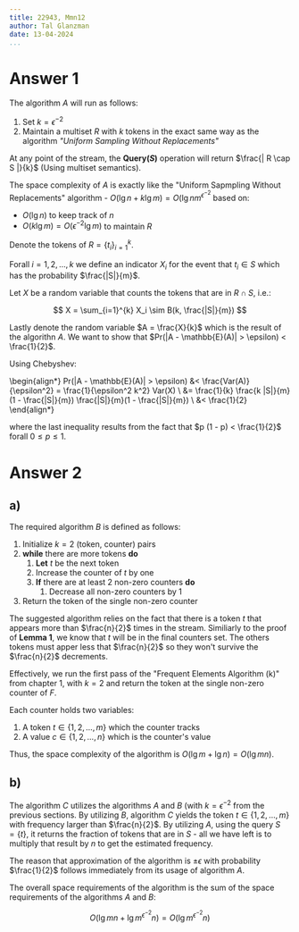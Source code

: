 ```yaml
---
title: 22943, Mmn12
author: Tal Glanzman
date: 13-04-2024
...
```


# Answer 1

The algorithm $A$ will run as follows:

1. Set $k = \epsilon^{-2}$
2. Maintain a multiset $R$ with $k$ tokens in the exact same way as the algorithm _"Uniform Sampling Without Replacements"_

At any point of the stream, the **Query($S$)** operation will return $\frac{| R \cap S |}{k}$ (Using multiset semantics).

The space complexity of $A$ is exactly like the "Uniform Sapmpling Without Replacements" algorithm - $O(\lg n + k \lg m) = O(\lg n m^{\epsilon^{-2}}$ based on:

- $O(\lg n)$ to keep track of $n$
- $O(k \lg m) = O(\epsilon^{-2} \lg m)$ to maintain $R$


Denote the tokens of $R = \{ t_i \}_{i=1}^{k}$.

Forall $i = 1, 2, ..., k$ we define an indicator $X_i$ for the event that $t_i \in S$ which has the probability $\frac{|S|}{m}$.

Let $X$ be a random variable that counts the tokens that are in $R \cap S$, i.e.:

$$
    X = \sum_{i=1}^{k} X_i \sim B(k, \frac{|S|}{m})
$$

Lastly denote the random variable $A = \frac{X}{k}$ which is the result of the algorithn $A$. We want to show that $Pr(|A - \mathbb{E}(A)| > \epsilon) < \frac{1}{2}$.

Using Chebyshev:

\begin{align*}
    Pr(|A - \mathbb{E}(A)| > \epsilon) &< \frac{Var(A)}{\epsilon^2} = \frac{1}{\epsilon^2 k^2} Var(X) \\
                                       &= \frac{1}{k} \frac{k |S|}{m} (1 - \frac{|S|}{m}) \frac{|S|}{m}(1 - \frac{|S|}{m}) \\
                                       &< \frac{1}{2}
\end{align*}

where the last inequality results from the fact that $p (1 - p) < \frac{1}{2}$ forall $0 \leq p \leq 1$.

# Answer 2

## a)

The required algorithm $B$ is defined as follows:

1. Initialize $k = 2$ (token, counter) pairs
1. **while** there are more tokens **do**
    1. **Let** $t$ be the next token
    1. Increase the counter of $t$ by one
    1. **If** there are at least 2 non-zero counters **do**
        1. Decrease all non-zero counters by 1
1. Return the token of the single non-zero counter

The suggested algorithm relies on the fact that there is a token $t$ that appears more than $\frac{n}{2}$ times in the stream. Similiarly to the proof of **Lemma 1**, we know that $t$ will be in the final counters set. The others tokens must apper less that $\frac{n}{2}$ so they won't survive the $\frac{n}{2}$ decrements.

Effectively, we run the first pass of the "Frequent Elements Algorithm (k)" from chapter 1, with $k = 2$ and return the token at the single non-zero counter of $F$.

Each counter holds two variables:

1. A token $t \in \{1, 2, ..., m \}$ which the counter tracks 
1. A value $c \in \{1, 2, ..., n \}$ which is the counter's value

Thus, the space complexity of the algorithm is $O(\lg m + \lg n) = O( \lg mn )$.

## b)

The algorithm $C$ utilizes the algorithms $A$ and $B$ (with $k = \epsilon^{-2}$ from the previous sections. By utilizing $B$, algorithm $C$ yields the token $t \in \{ 1, 2, ..., m \}$ with frequency larger than $\frac{n}{2}$. By utilizing $A$, using the query $S = \{ t \}$, it returns the fraction of tokens that are in $S$ - all we have left is to multiply that result by $n$ to get the estimated frequency. 

The reason that approximation of the algorithm is $\pm \epsilon$ with probability $\frac{1}{2}$ follows immediately from its usage of algorithm $A$.

The overall space requirements of the algorithm is the sum of the space requirements of the algorithms $A$ and $B$:

$$
    O(\lg mn + \lg m^{\epsilon^{-2}}n) = O(\lg m^{\epsilon^{-2}}n)
$$
